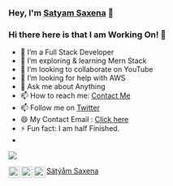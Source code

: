 ### Hey, I'm [Satyam Saxena](https://www.linkedin.com/in/s%C3%A4t%C3%BD%C3%A5m-saxena-9154979b/) 👋


### Hi there here is that I am Working On! 👋

- 🔭 I’m a Full Stack Developer
- 🌱 I’m exploring & learning Mern Stack 
- 👯 I’m looking to collaborate on YouTube
- 🤔 I’m looking for help with AWS
- 💬 Ask me about Anything
- 📫 How to reach me: [Contact Me](https://www.linkedin.com/in/s%C3%A4t%C3%BD%C3%A5m-saxena-9154979b/)
- 📫  Follow me on [Twitter](https://twitter.com/satyamsaxena092)
- 😄 My Contact Email : [Click here](mailto:satyamsaxena@outlook.com)
- ⚡ Fun fact: I am half Finished.
- <br>
<img src='https://github-readme-stats.vercel.app/api?username=satyamsaxena&&show_icons=true&title_color=ffffff&icon_color=bb2acf&text_color=daf7dc&bg_color=151515'/>
<br>
<!-- <img src='https://github-readme-stats.vercel.app/api/top-langs/?username=satyamsaxena&theme=light&hide_langs_below=1'/> -->

[<img align="left" alt="Satyam Saxena | Twitter" width="22px" src="https://cdn.jsdelivr.net/npm/simple-icons@v3/icons/twitter.svg" />](https://twitter.com/satyamsaxena092)
[<img align="left" alt="Satyam Saxena | LinkedIn" width="22px" src="https://cdn.jsdelivr.net/npm/simple-icons@v3/icons/linkedin.svg" />](https://www.linkedin.com/in/s%C3%A4t%C3%BD%C3%A5m-saxena-9154979b/)
[<img align="left" alt="Satyam Saxena | Instagram" width="22px" src="https://cdn.jsdelivr.net/npm/simple-icons@v3/icons/instagram.svg" />](https://www.instagram.com/the_satyam_saxena/)
<div class="badge-base LI-profile-badge" data-locale="en_US" data-size="medium" data-theme="dark" data-type="VERTICAL" data-vanity="sätýåm-saxena-9154979b" data-version="v1"><a class="badge-base__link LI-simple-link" href="https://in.linkedin.com/in/s%C3%A4t%C3%BD%C3%A5m-saxena-9154979b?trk=profile-badge">Sätýåm Saxena</a></div>
              <script src="https://platform.linkedin.com/badges/js/profile.js" async defer type="text/javascript"></script>

